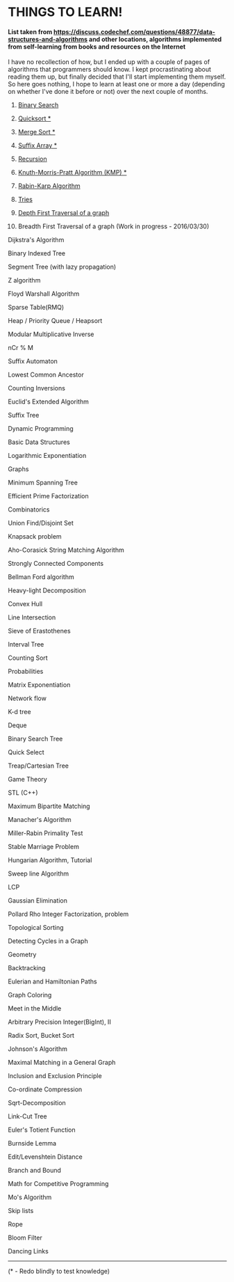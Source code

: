 # THINGS TO LEARN!
#### List taken from https://discuss.codechef.com/questions/48877/data-structures-and-algorithms and other locations, algorithms implemented from self-learning from books and resources on the Internet

I have no recollection of how, but I ended up with a couple of pages of algorithms that programmers should know. I kept procrastinating about reading them up, but finally decided that I'll start implementing them myself. So here goes nothing, I hope to learn at least one or more a day (depending on whether I've done it before or not) over the next couple of months.  

1. [Binary Search](https://github.com/SriramKeerthi/learningAlgos/blob/master/binarySearch.py)

2. [Quicksort *](https://github.com/SriramKeerthi/learningAlgos/blob/master/quickSort.py)

3. [Merge Sort *](https://github.com/SriramKeerthi/learningAlgos/blob/master/mergeSort.py)

4. [Suffix Array *](https://github.com/SriramKeerthi/learningAlgos/blob/master/suffixArray.py)

5. [Recursion](https://github.com/SriramKeerthi/learningAlgos/blob/master/recursion.py)

6. [Knuth-Morris-Pratt Algorithm (KMP) *](https://github.com/SriramKeerthi/learningAlgos/blob/master/kmp.py)

7. [Rabin-Karp Algorithm](https://github.com/SriramKeerthi/learningAlgos/blob/master/rabinKarp.py)

8. [Tries](https://github.com/SriramKeerthi/learningAlgos/blob/master/trie.py)

9. [Depth First Traversal of a graph](https://github.com/SriramKeerthi/learningAlgos/blob/master/dfs.py)

10. Breadth First Traversal of a graph (Work in progress - 2016/03/30)

Dijkstra's Algorithm

Binary Indexed Tree

Segment Tree (with lazy propagation)

Z algorithm

Floyd Warshall Algorithm

Sparse Table(RMQ)

Heap / Priority Queue / Heapsort

Modular Multiplicative Inverse

nCr % M

Suffix Automaton

Lowest Common Ancestor

Counting Inversions

Euclid's Extended Algorithm

Suffix Tree

Dynamic Programming

Basic Data Structures

Logarithmic Exponentiation

Graphs

Minimum Spanning Tree

Efficient Prime Factorization

Combinatorics

Union Find/Disjoint Set

Knapsack problem

Aho-Corasick String Matching Algorithm

Strongly Connected Components

Bellman Ford algorithm

Heavy-light Decomposition

Convex Hull

Line Intersection

Sieve of Erastothenes

Interval Tree

Counting Sort

Probabilities

Matrix Exponentiation

Network flow

K-d tree

Deque

Binary Search Tree

Quick Select

Treap/Cartesian Tree

Game Theory

STL (C++)

Maximum Bipartite Matching

Manacher's Algorithm

Miller-Rabin Primality Test

Stable Marriage Problem

Hungarian Algorithm, Tutorial

Sweep line Algorithm

LCP

Gaussian Elimination

Pollard Rho Integer Factorization, problem

Topological Sorting

Detecting Cycles in a Graph

Geometry

Backtracking

Eulerian and Hamiltonian Paths

Graph Coloring

Meet in the Middle

Arbitrary Precision Integer(BigInt), II

Radix Sort, Bucket Sort

Johnson's Algorithm

Maximal Matching in a General Graph

Inclusion and Exclusion Principle

Co-ordinate Compression

Sqrt-Decomposition

Link-Cut Tree

Euler's Totient Function

Burnside Lemma

Edit/Levenshtein Distance

Branch and Bound

Math for Competitive Programming

Mo's Algorithm

Skip lists

Rope

Bloom Filter

Dancing Links

-------------------

(\* - Redo blindly to test knowledge)